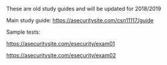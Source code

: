 These are old study guides and will be updated for 2018/2019

Main study guide: https://asecuritysite.com/csn11117/guide

Sample tests:

https://asecuritysite.com/esecurity/exam01

https://asecuritysite.com/esecurity/exam02
